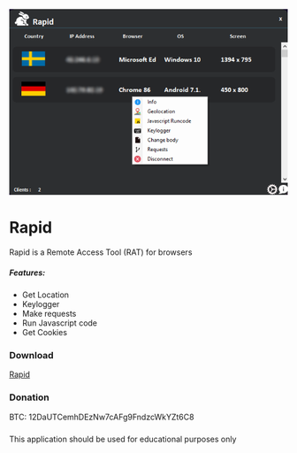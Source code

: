 <img src="Screenshot/r.png">

# Rapid
Rapid is a Remote Access Tool (RAT) for browsers 

##### Features:
- Get Location
- Keylogger
- Make requests
- Run Javascript code
- Get Cookies



### Download
[Rapid](https://github.com/s4dm4nx/Rapid/releases)


### Donation
BTC: 12DaUTCemhDEzNw7cAFg9FndzcWkYZt6C8

##### 
This application should be used for educational purposes only
